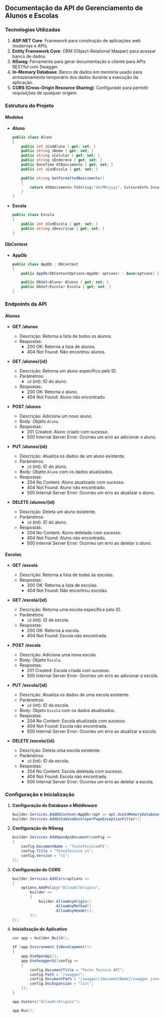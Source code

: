 ## Documentação da API de Gerenciamento de Alunos e Escolas

### Tecnologias Utilizadas

1. **ASP.NET Core**: Framework para construção de aplicações web modernas e APIs.
2. **Entity Framework Core**: ORM (Object-Relational Mapper) para acessar banco de dados.
3. **NSwag**: Ferramenta para gerar documentação e cliente para APIs RESTful com Swagger.
4. **In-Memory Database**: Banco de dados em memória usado para armazenamento temporário dos dados durante a execução da aplicação.
5. **CORS (Cross-Origin Resource Sharing)**: Configurado para permitir requisições de qualquer origem.

### Estrutura do Projeto

#### Modelos

- **Aluno**
  ```csharp
  public class Aluno
  {
      public int iCodAluno { get; set; }
      public string sNome { get; set; }
      public string sCelular { get; set; }
      public string sEndereco { get; set; }
      public DateTime dtNascimento { get; set; }
      public int iCodEscola { get; set; }

      public string GetFormattedNascimento()
      {
          return dtNascimento.ToString("dd/MM/yyyy", CultureInfo.InvariantCulture);
      }
  }
  ```

- **Escola**
  ```csharp
  public class Escola
  {
      public int iCodEscola { get; set; }
      public string sDescricao { get; set; }
  }
  ```

#### DbContext

- **AppDb**
  ```csharp
  public class AppDb : DbContext
  {
      public AppDb(DbContextOptions<AppDb> options) : base(options) { }

      public DbSet<Aluno> Alunos { get; set; }
      public DbSet<Escola> Escola { get; set; }
  }
  ```

### Endpoints da API

#### Alunos

- **GET /alunos**
  - Descrição: Retorna a lista de todos os alunos.
  - Respostas:
    - 200 OK: Retorna a lista de alunos.
    - 404 Not Found: Não encontrou alunos.

- **GET /alunos/{id}**
  - Descrição: Retorna um aluno específico pelo ID.
  - Parâmetros:
    - `id` (int): ID do aluno.
  - Respostas:
    - 200 OK: Retorna o aluno.
    - 404 Not Found: Aluno não encontrado.

- **POST /alunos**
  - Descrição: Adiciona um novo aluno.
  - Body: Objeto `Aluno`.
  - Respostas:
    - 201 Created: Aluno criado com sucesso.
    - 500 Internal Server Error: Ocorreu um erro ao adicionar o aluno.

- **PUT /alunos/{id}**
  - Descrição: Atualiza os dados de um aluno existente.
  - Parâmetros:
    - `id` (int): ID do aluno.
  - Body: Objeto `Aluno` com os dados atualizados.
  - Respostas:
    - 204 No Content: Aluno atualizado com sucesso.
    - 404 Not Found: Aluno não encontrado.
    - 500 Internal Server Error: Ocorreu um erro ao atualizar o aluno.

- **DELETE /alunos/{id}**
  - Descrição: Deleta um aluno existente.
  - Parâmetros:
    - `id` (int): ID do aluno.
  - Respostas:
    - 204 No Content: Aluno deletado com sucesso.
    - 404 Not Found: Aluno não encontrado.
    - 500 Internal Server Error: Ocorreu um erro ao deletar o aluno.

#### Escolas

- **GET /escola**
  - Descrição: Retorna a lista de todas as escolas.
  - Respostas:
    - 200 OK: Retorna a lista de escolas.
    - 404 Not Found: Não encontrou escolas.

- **GET /escola/{id}**
  - Descrição: Retorna uma escola específica pelo ID.
  - Parâmetros:
    - `id` (int): ID da escola.
  - Respostas:
    - 200 OK: Retorna a escola.
    - 404 Not Found: Escola não encontrada.

- **POST /escola**
  - Descrição: Adiciona uma nova escola.
  - Body: Objeto `Escola`.
  - Respostas:
    - 201 Created: Escola criada com sucesso.
    - 500 Internal Server Error: Ocorreu um erro ao adicionar a escola.

- **PUT /escola/{id}**
  - Descrição: Atualiza os dados de uma escola existente.
  - Parâmetros:
    - `id` (int): ID da escola.
  - Body: Objeto `Escola` com os dados atualizados.
  - Respostas:
    - 204 No Content: Escola atualizada com sucesso.
    - 404 Not Found: Escola não encontrada.
    - 500 Internal Server Error: Ocorreu um erro ao atualizar a escola.

- **DELETE /escola/{id}**
  - Descrição: Deleta uma escola existente.
  - Parâmetros:
    - `id` (int): ID da escola.
  - Respostas:
    - 204 No Content: Escola deletada com sucesso.
    - 404 Not Found: Escola não encontrada.
    - 500 Internal Server Error: Ocorreu um erro ao deletar a escola.

### Configuração e Inicialização

1. **Configuração do Database e Middleware**
   ```csharp
   builder.Services.AddDbContext<AppDb>(opt => opt.UseInMemoryDatabase("AppDb"));
   builder.Services.AddDatabaseDeveloperPageExceptionFilter();
   ```

2. **Configuração do NSwag**
   ```csharp
   builder.Services.AddOpenApiDocument(config =>
   {
       config.DocumentName = "TesteTecnicoAPI";
       config.Title = "TesteTecnico v1";
       config.Version = "v1";
   });
   ```

3. **Configuração do CORS**
   ```csharp
   builder.Services.AddCors(options =>
   {
       options.AddPolicy("AllowAllOrigins",
           builder =>
           {
               builder.AllowAnyOrigin()
                      .AllowAnyMethod()
                      .AllowAnyHeader();
           });
   });
   ```

4. **Inicialização do Aplicativo**
   ```csharp
   var app = builder.Build();

   if (app.Environment.IsDevelopment())
   {
       app.UseOpenApi();
       app.UseSwaggerUi(config =>
       {
           config.DocumentTitle = "Teste Tecnico API";
           config.Path = "/swagger";
           config.DocumentPath = "/swagger/{documentName}/swagger.json";
           config.DocExpansion = "list";
       });
   }

   app.UseCors("AllowAllOrigins");

   app.Run();
   ```

